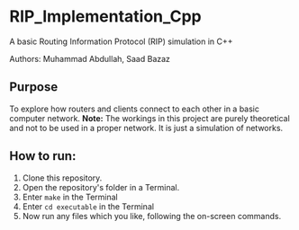 # RIP_Implementation_Cpp
A basic Routing Information Protocol (RIP) simulation in C++

Authors: Muhammad Abdullah, Saad Bazaz

## Purpose
To explore how routers and clients connect to each other in a basic computer network.
**Note:** The workings in this project are purely theoretical and not to be used in a proper network. It is just a simulation of networks.

## How to run:
1. Clone this repository.
2. Open the repository's folder in a Terminal.
3. Enter ```make``` in the Terminal
4. Enter ```cd executable``` in the Terminal
5. Now run any files which you like, following the on-screen commands.
